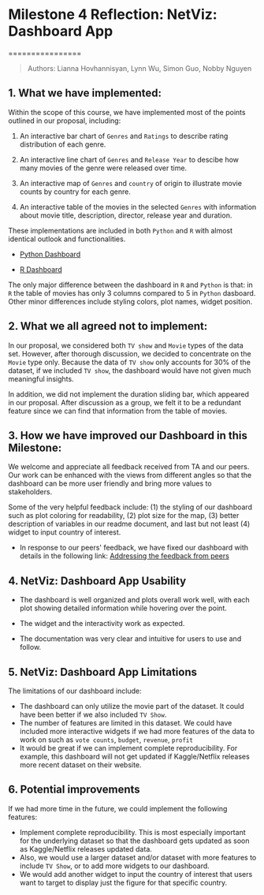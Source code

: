 # Milestone 4 Reflection: NetViz: Dashboard App
================
> Authors: Lianna Hovhannisyan, Lynn Wu, Simon Guo, Nobby Nguyen

## 1. What we have implemented:

Within the scope of this course, we have implemented most of the points outlined in our proposal, including:

1.  An interactive bar chart of `Genres` and `Ratings` to describe rating distribution of each genre.

2.  An interactive line chart of `Genres` and `Release Year` to descibe how many movies of the genre were released over time.

3.  An interactive map of `Genres` and `country` of origin to illustrate movie counts by country for each genre.

4.  An interactive table of the movies in the selected `Genres`  with information about movie title, description, director, release year and duration.

These implementations are included in both `Python` and `R` with almost identical outlook and functionalities. 

- [Python Dashboard](https://dsci532-2022-group3-netviz.herokuapp.com/)

- [R Dashboard](https://dsci532-2022-group3-netviz-r.herokuapp.com/)

The only major difference between the dashboard in `R` and `Python` is that: in `R` the table of movies has only 3 columns compared to 5 in `Python` dasboard. Other minor differences include styling colors, plot names, widget position.

## 2. What we all agreed not to implement:

In our proposal, we considered both `TV show` and `Movie` types of the data set. However, after thorough discussion, we decided to concentrate on the `Movie` type only. Because the data of `TV show` only accounts for 30% of the dataset, if we included `TV show`, the dashboard would have not given much meaningful insights. 

In addition, we did not implement the duration sliding bar, which appeared in our proposal. After discussion as a group, we felt it to be a redundant feature since we can find that information from the table of movies.  

## 3. How we have improved our Dashboard in this Milestone: 

We welcome and appreciate all feedback received from TA and our peers. Our work can be enhanced with the views from different angles so that the dashboard can be more user friendly and bring more values to stakeholders. 

Some of the very helpful feedback include: (1) the styling of our dashboard such as plot coloring for readability, (2) plot size for the map, (3) better description of variables in our readme document, and last but not least (4) widget to input country of interest.

- In response to our peers' feedback, we have fixed our dashboard with details in the following link: 
[Addressing the feedback from peers](https://github.com/UBC-MDS/DSCI532-peer-review/issues/7)

## 4. NetViz: Dashboard App Usability

- The dashboard is well organized and plots overall work well, with each plot showing detailed information while hovering over the point.

- The widget and the interactivity work as expected. 

- The documentation was very clear and intuitive for users to use and follow.


## 5. NetViz: Dashboard App Limitations

The limitations of our dashboard include:

- The dashboard can only utilize the movie part of the dataset. It could have been better if we also included `TV Show`.
- The number of features are limited in this dataset. We could have included more interactive widgets if we had more features of the data to work on such as `vote counts`, `budget`, `revenue`, `profit`
-  It would be great if we can implement complete reproducibility. For example, this dashboard will not get updated if Kaggle/Netflix releases more recent dataset on their website.


## 6. Potential improvements

If we had more time in the future, we could implement the following features:

-   Implement complete reproducibility. This is most especially important for the underlying dataset so that the dashboard gets updated as soon as Kaggle/Netflix releases updated data.
-   Also, we would use a larger dataset and/or dataset with more features to include `TV Show`, or to add more widgets to our dashboard.
-   We would add another widget to input the country of interest that users want to target to display just the figure for that specific country.
